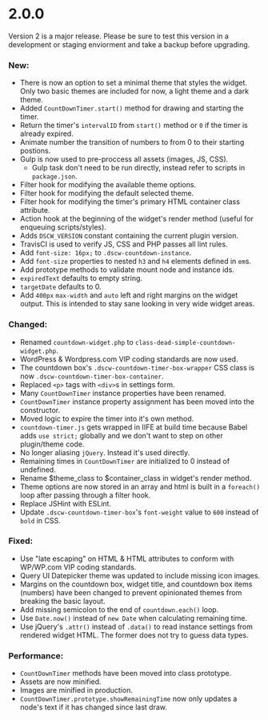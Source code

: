 # 2.0.0

Version 2 is a major release. Please be sure to test this version in a development
or staging enviorment and take a backup before upgrading.

### New:
* There is now an option to set a minimal theme that styles the widget. Only two basic themes are included for now, a light theme and a dark theme.
* Added `CountDownTimer.start()` method for drawing and starting the timer.
* Return the timer's `intervalID` from `start()` method or `0` if the timer is already expired.
* Animate number the transition of numbers to from 0 to their starting postions.
* Gulp is now used to pre-proccess all assets (images, JS, CSS).
  - Gulp task don't need to be run directly, instead refer to scripts in `package.json`.
* Filter hook for modifying the available theme options.
* Filter hook for modifying the default selected theme.
* Filter hook for modifying the timer's primary HTML container class attribute.
* Action hook at the beginning of the widget's render method (useful for enqueuing scripts/styles). 
* Adds `DSCW_VERSION` constant containing the current plugin version. 
* TravisCI is used to verify JS, CSS and PHP passes all lint rules.
* Add `font-size: 16px;` to `.dscw-countdown-instance`.
* Add `font-size` properties to nested `h3` and `h4` elements defined in `em`s.
* Add prototype methods to validate mount node and
instance ids.
* `expiredText` defaults to empty string.
* `targetDate` defaults to 0.
* Add `400px` `max-width` and `auto` left and right margins on the widget output. This is intended to stay sane looking in very wide widget areas.

### Changed:
* Renamed `countdown-widget.php` to `class-dead-simple-countdown-widget.php`.
* WordPress & Wordpress.com VIP coding standards are now used.
* The countdown box's `.dscw-countdown-timer-box-wrapper` CSS class is now `.dscw-countdown-timer-box-container`.
* Replaced `<p>` tags with `<div>`s in settings form.
* Many `CountDownTimer` instance properties have been renamed.
*  `CountDownTimer` instance property assignment has been moved into the constructor.
* Moved logic to expire the timer into it's own method.
* `countdown-timer.js` gets wrapped in IIFE at build time because Babel adds `use strict;` globally and we don't want to step on other plugin/theme code.
* No longer aliasing `jQuery`. Instead it's used directly.
* Remaining times in `CountDownTimer` are initialized to 0 instead of undefined.
* Rename $theme_class to $container_class in widget's render method.
* Theme options are now stored in an array and html is built in a `foreach()` loop after passing through a filter hook.
* Replace JSHint with ESLint.
* Update `.dscw-countdown-timer-box`'s `font-weight` value to `600` instead of `bold` in CSS.


### Fixed:

* Use "late escaping" on HTML & HTML attributes to conform with WP/WP.com VIP coding standards.
* Query UI Datepicker theme was updated to include missing icon images.
* Margins on the countdown box, widget title, and countdown box items (numbers) have been changed to prevent opinionated themes from breaking the basic layout.
* Add missing semicolon to the end of `countdown.each()` loop.
* Use `Date.now()` instead of `new Date` when calculating remaining time.
* Use jQuery's `.attr()` instead of `.data()` to read instance settings from rendered widget HTML. The former does not try to guess data types.



### Performance:
* `CountDownTimer` methods have been moved into class prototype.
* Assets are now minified.
* Images are minified in production.
* `CountDownTimer.prototype.showRemainingTime` now only updates a node's text if it has changed since last draw.
